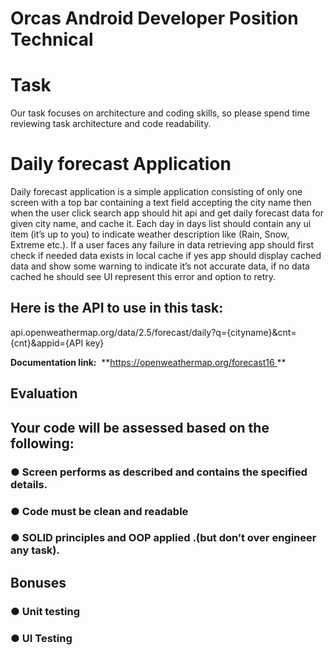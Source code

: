 # Orcas Android Developer Position Technical

# Task

Our task focuses on architecture and coding skills, so please spend time
reviewing task architecture and code readability.

# Daily forecast Application

Daily forecast application is a simple application consisting of only one screen
with a top bar containing a text field accepting the city name then when the user
click search app should hit api and get daily forecast data for given city name,
and cache it.
Each day in days list should contain any ui item (it’s up to you) to indicate
weather description like (​Rain, Snow, Extreme etc.).
If a user faces any failure in data retrieving app should first check if needed data
exists in local cache if yes app should display cached data and show some
warning to indicate it’s not accurate data, if no data cached he should see UI
represent this error and option to retry.

## Here is the API to use in this task:

api.openweathermap.org/data/2.5/forecast/daily?q={cityname}&cnt={cnt}&appid={API key}

**Documentation link:** ​ **https://openweathermap.org/forecast16 **

## Evaluation

## Your code will be assessed based on the following:

### ● Screen performs as described and contains the specified details.

### ● Code must be clean and readable

### ● SOLID principles and OOP applied .(but don’t over engineer any task).


## Bonuses ​​

### ● Unit testing

### ● UI Testing
